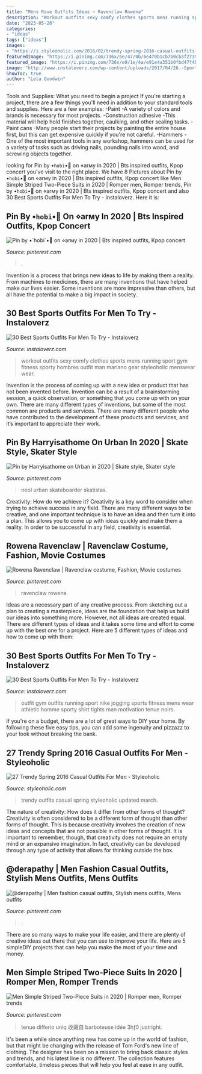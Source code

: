 ```yaml
---
title: "Mens Rave Outfits Ideas ~ Ravenclaw Rowena"
description: "Workout outfits sexy comfy clothes sports mens running sport gym fitness sporty hombres outfit man mariano gear styleoholic menswear wear"
date: "2023-05-26"
categories:
- "ideas"
tags: ["ideas"]
images:
- "https://i.styleoholic.com/2016/02/trendy-spring-2016-casual-outfits-for-men-11.jpg"
featuredImage: "https://i.pinimg.com/736x/6e/47/0b/6e470b1cb7b0cb3f27357e4d6c618ed8.jpg"
featured_image: "https://i.pinimg.com/736x/e9/1e/4a/e91e4a351b0fbd47f4b1c734bf01caae.jpg"
image: "http://www.instaloverz.com/wp-content/uploads/2017/04/26.-Sports-Outfits.jpg"
ShowToc: true
author: "Leta Goodwin"
---
```



Tools and Supplies: What you need to begin a project
If you're starting a project, there are a few things you'll need in addition to your standard tools and supplies. Here are a few examples: 
-Paint -A variety of colors and brands is necessary for most projects. 
-Construction adhesive -This material will help hold finishes together, caulking, and other sealing tasks. 
-Paint cans -Many people start their projects by painting the entire house first, but this can get expensive quickly if you're not careful. 
-Hammers -One of the most important tools in any workshop, hammers can be used for a variety of tasks such as driving nails, pounding nails into wood, and screwing objects together.

	

		
looking for Pin by •`hobi`•🌻 on ⋄arмy in 2020 | Bts inspired outfits, Kpop concert you've visit to the right place. We have 8 Pictures about Pin by •`hobi`•🌻 on ⋄arмy in 2020 | Bts inspired outfits, Kpop concert like Men Simple Striped Two-Piece Suits in 2020 | Romper men, Romper trends, Pin by •`hobi`•🌻 on ⋄arмy in 2020 | Bts inspired outfits, Kpop concert and also 30 Best Sports Outfits For Men To Try - Instaloverz. Here it is:
		
    
## Pin By •`hobi`•🌻 On ⋄arмy In 2020 | Bts Inspired Outfits, Kpop Concert

<img loading=lazy src="https://i.pinimg.com/736x/af/9d/c4/af9dc4aa54b4334c688ae24986647d04.jpg" onerror="this.onerror=null;this.src='https://tse3.mm.bing.net/th?id=OIP.9mkjdUiy0Xr2-MThlzmdTQHaJ3&amp;pid=15.1';" alt="Pin by •`hobi`•🌻 on ⋄arмy in 2020 | Bts inspired outfits, Kpop concert">

_Source: pinterest.com_

>. 

	

Invention is a process that brings new ideas to life by making them a reality. From machines to medicines, there are many inventions that have helped make our lives easier. Some inventions are more impressive than others, but all have the potential to make a big impact in society.

    
## 30 Best Sports Outfits For Men To Try - Instaloverz

<img loading=lazy src="http://www.instaloverz.com/wp-content/uploads/2017/04/13.-Sports-Menswear.jpg" onerror="this.onerror=null;this.src='https://tse3.mm.bing.net/th?id=OIP.lirQUXW0TPNCU9Nq6y2-aAHaLL&amp;pid=15.1';" alt="30 Best Sports Outfits For Men To Try - Instaloverz">

_Source: instaloverz.com_

>workout outfits sexy comfy clothes sports mens running sport gym fitness sporty hombres outfit man mariano gear styleoholic menswear wear. 

	

Invention is the process of coming up with a new idea or product that has not been invented before. Invention can be a result of a brainstorming session, a quick observation, or something that you come up with on your own. There are many different types of inventions, but some of the most common are products and services. There are many different people who have contributed to the development of these products and services, and it’s important to appreciate their work.

    
## Pin By Harryisathome On Urban In 2020 | Skate Style, Skater Style

<img loading=lazy src="https://i.pinimg.com/736x/e9/1e/4a/e91e4a351b0fbd47f4b1c734bf01caae.jpg" onerror="this.onerror=null;this.src='https://tse4.mm.bing.net/th?id=OIP.pXHBIMkSiJXzVtNPO8tU5wHaLq&amp;pid=15.1';" alt="Pin by Harryisathome on Urban in 2020 | Skate style, Skater style">

_Source: pinterest.com_

>neol urban skateboarder skatistas. 

	

Creativity: How do we achieve it?
Creativity is a key word to consider when trying to achieve success in any field. There are many different ways to be creative, and one important technique is to have an idea and then turn it into a plan. This allows you to come up with ideas quickly and make them a reality. In order to be successful in any field, creativity is essential.

    
## Rowena Ravenclaw | Ravenclaw Costume, Fashion, Movie Costumes

<img loading=lazy src="https://i.pinimg.com/736x/7a/d5/83/7ad583fa619d0101b879cd5b282fc88d.jpg" onerror="this.onerror=null;this.src='https://tse4.mm.bing.net/th?id=OIP.dOKNEXwxT62XaS9xQCadsgHaJ3&amp;pid=15.1';" alt="Rowena Ravenclaw | Ravenclaw costume, Fashion, Movie costumes">

_Source: pinterest.com_

>ravenclaw rowena. 

	

Ideas are a necessary part of any creative process. From sketching out a plan to creating a masterpiece, ideas are the foundation that help us build our ideas into something more. However, not all ideas are created equal. There are different types of ideas and it takes some time and effort to come up with the best one for a project. Here are 5 different types of ideas and how to come up with them: 

    
## 30 Best Sports Outfits For Men To Try - Instaloverz

<img loading=lazy src="http://www.instaloverz.com/wp-content/uploads/2017/04/26.-Sports-Outfits.jpg" onerror="this.onerror=null;this.src='https://tse4.mm.bing.net/th?id=OIP.GU9beSTO5hoGtHRbT2PUSADMEy&amp;pid=15.1';" alt="30 Best Sports Outfits For Men To Try - Instaloverz">

_Source: instaloverz.com_

>outfit gym outfits running sport nike jogging sports fitness mens wear athletic homme sporty shirt tights man motivation tenue noirs. 

	

If you're on a budget, there are a lot of great ways to DIY your home. By following these five easy tips, you can add some ingenuity and pizzazz to your look without breaking the bank.

    
## 27 Trendy Spring 2016 Casual Outfits For Men - Styleoholic

<img loading=lazy src="https://i.styleoholic.com/2016/02/trendy-spring-2016-casual-outfits-for-men-11.jpg" onerror="this.onerror=null;this.src='https://tse1.mm.bing.net/th?id=OIP.Av0liWtKpJZWl0oWBT37kQHaLH&amp;pid=15.1';" alt="27 Trendy Spring 2016 Casual Outfits For Men - Styleoholic">

_Source: styleoholic.com_

>trendy outfits casual spring styleoholic updated march. 

	

The nature of creativity: How does it differ from other forms of thought?
Creativity is often considered to be a different form of thought than other forms of thought. This is because creativity involves the creation of new ideas and concepts that are not possible in other forms of thought. It is important to remember, though, that creativity does not require an empty mind or an expansive imagination. In fact, creativity can be developed through any type of activity that allows for thinking outside the box.

    
## @derapathy | Men Fashion Casual Outfits, Stylish Mens Outfits, Mens Outfits

<img loading=lazy src="https://i.pinimg.com/736x/6e/47/0b/6e470b1cb7b0cb3f27357e4d6c618ed8.jpg" onerror="this.onerror=null;this.src='https://tse3.mm.bing.net/th?id=OIP.iYiEbobXOVFKB_VqJlp1bAHaNL&amp;pid=15.1';" alt="@derapathy | Men fashion casual outfits, Stylish mens outfits, Mens outfits">

_Source: pinterest.com_

>. 

	

There are so many ways to make your life easier, and there are plenty of creative ideas out there that you can use to improve your life. Here are 5 simpleDIY projects that can help you make the most of your time and money.

    
## Men Simple Striped Two-Piece Suits In 2020 | Romper Men, Romper Trends

<img loading=lazy src="https://i.pinimg.com/736x/8b/e3/42/8be342f0acaa264bb657f6f01519842c.jpg" onerror="this.onerror=null;this.src='https://tse2.mm.bing.net/th?id=OIP.3xJGkbE2yM9MId8g-y041AHaNK&amp;pid=15.1';" alt="Men Simple Striped Two-Piece Suits in 2020 | Romper men, Romper trends">

_Source: pinterest.com_

>tenue differio uniq 收藏自 barboteuse idée 3hƒ0 justright. 

	

It's been a while since anything new has come up in the world of fashion, but that might be changing with the release of Tom Ford's new line of clothing. The designer has been on a mission to bring back classic styles and trends, and his latest line is no different. The collection features comfortable, timeless pieces that will help you feel at ease in any outfit.

